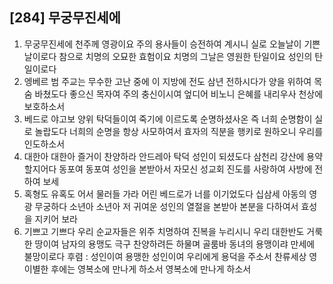 ## [284] 무궁무진세에

1) 무궁무진세에 천주께 영광이요 주의 용사들이 승전하여 계시니 실로 오늘날이 기쁜 날이로다 참으로 치명의 오묘한 효험이요 치명의 그날은 영원한 탄일이요 성인의 탄일이로다
2) 엥베르 범 주교는 무수한 고난 중에 이 지방에 전도 삼년 전하시다가 양을 위하여 목숨 바쳤도다 좋으신 목자여 주의 충신이시여 엎디어 비노니 은혜를 내리우사 천상에 보호하소서
3) 베드로 야고보 양위 탁덕들이여 죽기에 이르도록 순명하셨사온 즉 너희 순명함이 실로 놀랍도다 너희의 순명을 항상 사모하여서 효자의 직분을 행키로 원하오니 우리를 인도하소서
4) 대한아 대한아 즐거이 찬양하라 안드레아 탁덕 성인이 되셨도다 삼천리 강산에 용약할지어다 동포여 동포여 성인을 본받아서 자모신 성교회 진도를 사랑하여 사방에 전하여 보세
5) 혹형도 유혹도 어서 물러들 가라 어린 베드로가 너를 이기었도다 십삼세 아동의 영광 무궁하다 소년아 소년아 저 귀여운 성인의 열절을 본받아 본분을 다하여서 효성을 지키어 보라
6) 기쁘고 기쁘다 우리 순교자들은 위주 치명하여 진복을 누리시니 우리 대한반도 거룩한 땅이여 남자의 용맹도 극구 찬양하려든 하물며 골룸바 동녀의 용맹이랴 만세에 불망이로다
후렴 : 성인이여 용맹한 성인이여 우리에게 용덕을 주소서 찬류세상 영 이별한 후에는 영복소에 만나게 하소서 영복소에 만나게 하소서
